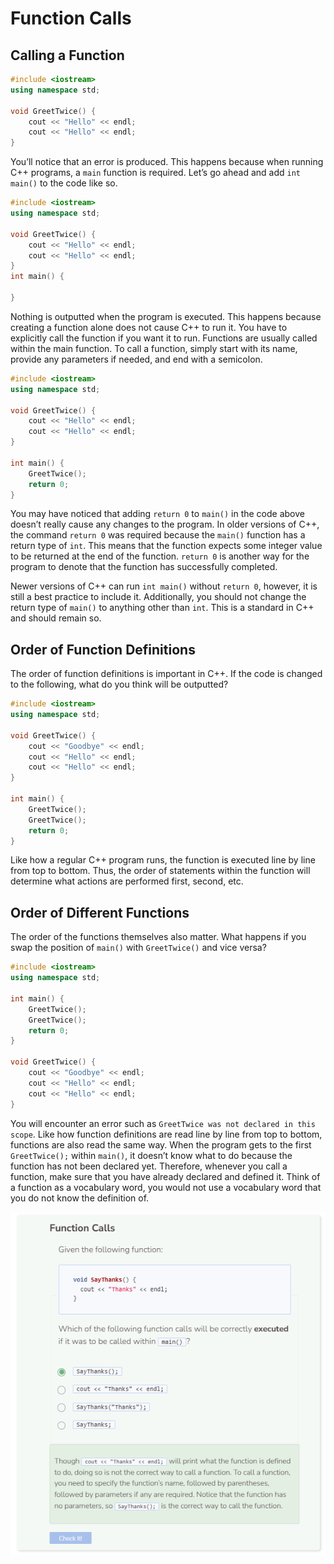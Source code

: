 # Function Calls
## Calling a Function

```cpp
#include <iostream>
using namespace std;

void GreetTwice() {
    cout << "Hello" << endl;
    cout << "Hello" << endl;
}
```

You’ll notice that an error is produced. This happens because when running C++ programs, a `main` function is required. Let’s go ahead and add `int main()` to the code like so.

```cpp
#include <iostream>
using namespace std;

void GreetTwice() {
    cout << "Hello" << endl;
    cout << "Hello" << endl;
}
int main() {

}
```

Nothing is outputted when the program is executed. This happens because creating a function alone does not cause C++ to run it. You have to explicitly call the function if you want it to run. Functions are usually called within the main function. To call a function, simply start with its name, provide any parameters if needed, and end with a semicolon.

```cpp
#include <iostream>
using namespace std;

void GreetTwice() {
    cout << "Hello" << endl;
    cout << "Hello" << endl;
}

int main() {
    GreetTwice();
    return 0;
}
```

You may have noticed that adding `return 0` to `main()` in the code above doesn’t really cause any changes to the program. In older versions of
C++, the command `return 0` was required because the `main()` function has a return type of `int`. This means that the function expects some
integer value to be returned at the end of the function. `return 0` is another way for the program to denote that the function has successfully completed.

Newer versions of C++ can run `int main()` without `return 0`, however, it is still a best practice to include it. Additionally, you should not
change the return type of `main()` to anything other than `int`. This is a standard in C++ and should remain so.

## Order of Function Definitions

The order of function definitions is important in C++. If the code is changed to the following, what do you think will be outputted?

```cpp
#include <iostream>
using namespace std;

void GreetTwice() {
    cout << "Goodbye" << endl;
    cout << "Hello" << endl;
    cout << "Hello" << endl;
}

int main() {
    GreetTwice();
    GreetTwice();
    return 0;
}
```

Like how a regular C++ program runs, the function is executed line by line from top to bottom. Thus, the order of statements within the function will determine what actions are performed first, second, etc.

## Order of Different Functions
The order of the functions themselves also matter. What happens if you swap the position of `main()` with `GreetTwice()` and vice versa?

```cpp
#include <iostream>
using namespace std;

int main() {
    GreetTwice();
    GreetTwice();
    return 0;
}

void GreetTwice() {
    cout << "Goodbye" << endl;
    cout << "Hello" << endl;
    cout << "Hello" << endl;
}
```

You will encounter an error such as `GreetTwice was not declared in this scope`. Like how function definitions are read line by line from top to bottom, functions are also read the same way. When the program gets to the first `GreetTwice();` within `main()`, it doesn’t know what to do because the function has not been declared yet. Therefore, whenever you call a function, make sure that you have already declared and defined it. Think of a function as a vocabulary word, you would not use a vocabulary word that you do not know the definition of.

![Question 2](_assets/Q2.png)

